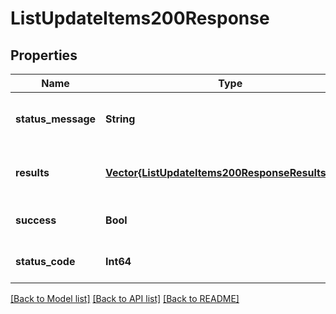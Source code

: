 # ListUpdateItems200Response


## Properties
Name | Type | Description | Notes
------------ | ------------- | ------------- | -------------
**status_message** | **String** |  | [optional] [default to nothing]
**results** | [**Vector{ListUpdateItems200ResponseResultsInner}**](ListUpdateItems200ResponseResultsInner.md) |  | [optional] [default to nothing]
**success** | **Bool** |  | [optional] [default to true]
**status_code** | **Int64** |  | [optional] [default to 0]


[[Back to Model list]](../README.md#models) [[Back to API list]](../README.md#api-endpoints) [[Back to README]](../README.md)


